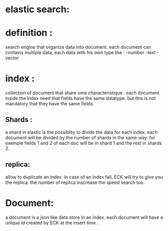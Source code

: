 # elastic search:

# definition :

search engine that organize data into document.
each document can contains multiple data, each data with his own type like :
-number
-text
-vector

# index :

collection of document that share ome characteristique . each document inside the index need that fields have the same datatype. but this is not mandatory that they have the same fields.

## Shards :

a shard in elastic is the possiblity to divide the data for each index. each document will be divided by the number of shards in the same way. for exemple fields 1 and 2 of each doc will be in shard 1 and the rest in shards 2.

## replica:

allow to duplicate an index. in case of an index fall, ECK will try to give you
the replica. the number of replica inscrease the speed search too.

# Document:

a document is a json like data store in an index. each document will have a unique id created by ECK at the insert time .
